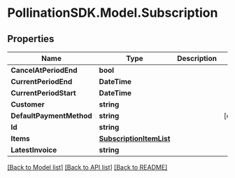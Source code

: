 
# PollinationSDK.Model.Subscription

## Properties

Name | Type | Description | Notes
------------ | ------------- | ------------- | -------------
**CancelAtPeriodEnd** | **bool** |  | 
**CurrentPeriodEnd** | **DateTime** |  | 
**CurrentPeriodStart** | **DateTime** |  | 
**Customer** | **string** |  | 
**DefaultPaymentMethod** | **string** |  | [optional] 
**Id** | **string** |  | 
**Items** | [**SubscriptionItemList**](SubscriptionItemList.md) |  | 
**LatestInvoice** | **string** |  | 

[[Back to Model list]](../README.md#documentation-for-models)
[[Back to API list]](../README.md#documentation-for-api-endpoints)
[[Back to README]](../README.md)

